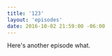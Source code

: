```yaml
---
title: '123'
layout: 'episodes'
date: 2016-10-02 21:59:00 -06:00
---
```


Here's another episode what.
